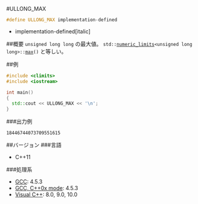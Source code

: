 #ULLONG_MAX
```cpp
#define ULLONG_MAX implementation-defined
```
* implementation-defined[italic]

##概要
`unsigned long long` の最大値。
`std::`[`numeric_limits`](/reference/limits/numeric_limits.md)`<unsigned long long>::`[`max`](/reference/limits/numeric_limits/max.md)`()` と等しい。


##例
```cpp
#include <climits>
#include <iostream>

int main()
{
  std::cout << ULLONG_MAX << '\n';
}
```


###出力例
```
18446744073709551615
```

##バージョン
###言語
- C++11

###処理系
- [GCC](/implementation#gcc.md): 4.5.3
- [GCC, C++0x mode](/implementation#gcc.md): 4.5.3
- [Visual C++](/implementation#visual_cpp.md): 8.0, 9.0, 10.0

